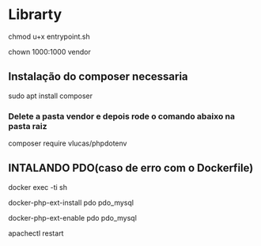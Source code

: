 # Librarty 

chmod u+x entrypoint.sh

chown 1000:1000 vendor

## Instalação do composer necessaria

sudo apt install composer

### Delete a pasta **vendor** e depois rode o comando abaixo na pasta raiz

composer require vlucas/phpdotenv

## INTALANDO PDO(caso de erro com o Dockerfile)

docker exec -ti <php-container> sh

docker-php-ext-install pdo pdo_mysql

docker-php-ext-enable pdo pdo_mysql

apachectl restart

